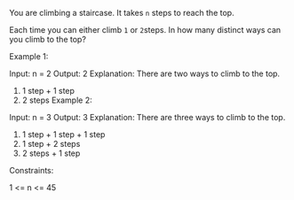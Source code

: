 You are climbing a staircase. It takes `n` steps to reach the top.

Each time you can either climb `1` or `2`steps. In how many distinct ways can you climb to the top?

Example 1:

Input: n = 2
Output: 2
Explanation: There are two ways to climb to the top.

1. 1 step + 1 step
2. 2 steps
   Example 2:

Input: n = 3
Output: 3
Explanation: There are three ways to climb to the top.

1. 1 step + 1 step + 1 step
2. 1 step + 2 steps
3. 2 steps + 1 step

Constraints:

1 <= n <= 45

